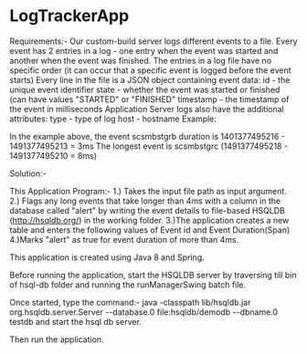 # LogTrackerApp

Requirements:-
Our custom-build server logs different events to a file. Every event has 2 entries in a log - one entry when the event was started and another when the event was finished. The entries in a log file have no specific order (it can occur that a specific event is logged before the event starts) Every line in the file is a JSON object containing event data: id - the unique event identifier state - whether the event was started or finished (can have values "STARTED" or "FINISHED" timestamp - the timestamp of the event in milliseconds Application Server logs also have the additional attributes: type - type of log host - hostname Example:

In the example above, the event scsmbstgrb duration is 1401377495216 - 1491377495213 = 3ms The longest event is scsmbstgrc (1491377495218 - 1491377495210 = 8ms)

Solution:-

This Application Program:- 1.) Takes the input file path as input argument. 2.) Flags any long events that take longer than 4ms with a column in the database called "alert" by writing the event details to file-based HSQLDB (http://hsqldb.org/) in the working folder. 3.)The application creates a new table and enters the following values of Event id and Event Duration(Span) 4.)Marks "alert" as true for event duration of more than 4ms.

This application is created using Java 8 and Spring.

Before running the application, start the HSQLDB server by traversing till bin of hsql-db folder and running the runManagerSwing batch file.

Once started, type the command:- java -classpath lib/hsqldb.jar org.hsqldb.server.Server --database.0 file:hsqldb/demodb --dbname.0 testdb and start the hsql db server.

Then run the application.
